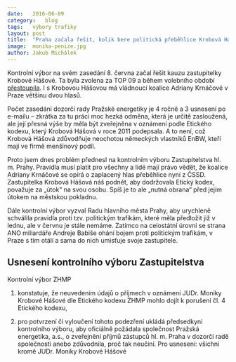 ```yaml
---
date:	2016-06-09
category:	blog
tags:	výbory trafiky
layout:	post
title:	"Praha začala řešit, kolik bere politická přeběhlice Krobová Hášová (ČSSD)" 
image:	monika-penize.jpg
author:	Jakub Michálek
---
```


Kontrolní výbor na svém zasedání 8. června začal řešit kauzu zastupitelky Krobové Hášové. Ta byla zvolena za TOP 09 a během volebního období [přestoupila](https://a.pirati.cz/praha/img/posts/odmitani.jpg). I s Krobovou Hášovou má vládnoucí koalice Adriany Krnáčové v Praze většinu dvou hlasů.

Počet zasedání dozorčí rady Pražské energetiky je 4 ročně a 3 usnesení po e-mailu – zkrátka za tu práci moc hezká odměna, která je určitě zasloužená, ale její přesná výše by měla být zveřejněna v oznámení podle Etického kodexu, který Krobová Hášová v roce 2011 podepsala. A to není, což Krobová Hášová zdůvodňuje neochotou německých vlastníků EnBW, kteří mají ve firmě menšinový podíl. 

Proto jsem dnes problém přednesl na kontrolním výboru Zastupitelstva hl. m. Prahy. Pravidla musí platit pro všechny a lidé mají právo vědět, že koalice Adriany Krnáčové se opírá o zaplacený hlas přeběhlice nyní z ČSSD. Zastupitelka Krobová Hášová náš podnět, aby dodržovala Etický kodex, považuje za „útok“ na svou osobu. Spíš je to ale „nutná obrana“ před jejím útokem na městskou pokladnu.

Dále kontrolní výbor vyzval Radu hlavního města Prahy, aby urychleně schválila pravidla proti tzv. politickým trafikám, které měla předložit již v lednu, ale v červnu je stále nemáme. Zatímco na celostátní úrovni se strana ANO miliardáře Andreje Babiše ohání bojem proti politickým trafikám, v Praze s tím otálí a sama do nich umisťuje svoje zastupitele.


## Usnesení kontrolního výboru Zastupitelstva

Kontrolní výbor ZHMP

1) konstatuje, že neuvedením údajů o příjmech v oznámení JUDr. Moniky Krobové Hášové dle Etického kodexu ZHMP mohlo dojít k porušení čl. 4 Etického kodexu,

2) pro potvrzení či vyloučení tohoto podezření ukládá předsedkyni kontrolního výboru, aby oficiálně požádala společnost Pražská energetika, a.s., o zveřejnění příjmů zástupců hl. m. Praha v dozorčí radě společnosti anebo zdůvodnila, proč tak neučiní.
Pro usnesení: všichni kromě JUDr. Moniky Krobové Hášové

